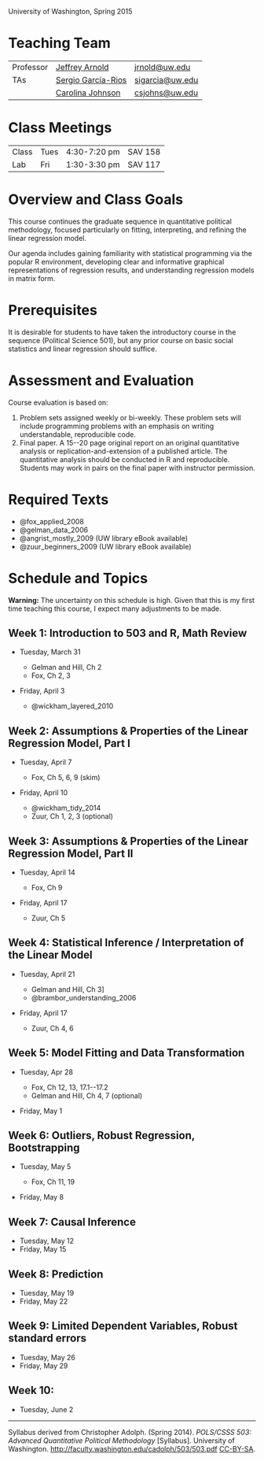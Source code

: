 <!--
.. title: POLS/CS&SS 503: Advanced Quantitative Political Methodology
.. slug: index
.. date: 2015-03-25 21:36:15 UTC-07:00
.. description: Syllabus for Jeffrey Arnold, POLS/CS&SS 503: Advanced Quantitative Political Methodology, Spring 2015, University of Washington.
-->

<p class="lead">
University of Washington, Spring 2015
</p>

# Teaching Team

<table class = "table table-striped table-hover">
<tr>
<td>Professor </td>
<td> <a href="http://jrnold.me">Jeffrey Arnold</a> </td>
<td> <a href="mailto:jrnold@uw.ed">jrnold@uw.edu</a> </td>
</tr>
<tr>
<td>TAs</td>
<td><a href="http://www.sergiogarciarios.com/">Sergio García-Rios</a> </td>
<td><a href="mailto:sigarcia@uw.edu">sigarcia@uw.edu</a> </td>
</tr>
<tr>
<td></td>
<td><a href="http://staff.washington.edu/csjohns/">Carolina Johnson</a> </td>
<td><a href="mailto:csjohns@uw.edu">csjohns@uw.edu</a> </td>
</tr>
</table>

# Class Meetings

<table class = "table table-striped table-hover">
<td>Class </td>
<td>Tues </td>
<td> 4:30-7:20 pm </td>
<td> SAV 158 </td>
</tr>
<tr>
<td>Lab </td>
<td>Fri </td>
<td>1:30-3:30 pm </td>
<td> SAV 117 </td>
</tr>
</table>

# Overview and Class Goals

<!-- Begin from Chris Adolph syllabus -->

This course continues the graduate sequence in quantitative political methodology, focused particularly on fitting, interpreting, and refining the linear regression model.

Our agenda includes gaining familiarity with statistical programming via the popular R environment, developing clear and informative graphical representations of regression results, and understanding regression models in matrix form.

<!-- End from Chris Adolph syllabus -->

# Prerequisites

<!-- Begin from Chris Adolph syllabus -->

It is desirable for students to have taken the introductory course in the
sequence (Political Science 501), but any prior course on basic social statistics and linear regression should suffice.

<!-- End from Chris Adolph syllabus -->

# Assessment and Evaluation

Course evaluation is based on:

1. Problem sets assigned weekly or bi-weekly. These problem sets will include programming problems with an emphasis on writing understandable, reproducible code.
2. Final paper. A 15--20 page original report on an original quantitative analysis or replication-and-extension of a published article.
    The quantitative analysis should be conducted in R and reproducible.
	Students may work in pairs on the final paper with instructor permission.

# Required Texts

- @fox_applied_2008
- @gelman_data_2006
- @angrist_mostly_2009 (UW library eBook available)
- @zuur_beginners_2009 (UW library eBook available)

# Schedule and Topics

**Warning:** The uncertainty on this schedule is high.
Given that this is my first time teaching this course, I expect many adjustments to be made.

## Week 1: Introduction to 503 and R, Math Review

- Tuesday, March 31

    - Gelman and Hill, Ch 2
	- Fox, Ch 2, 3

- Friday, April 3

    - @wickham_layered_2010

## Week 2: Assumptions & Properties of the Linear Regression Model, Part I

- Tuesday, April 7

	- Fox, Ch 5, 6, 9 (skim)

- Friday, April 10

    - @wickham_tidy_2014
    - Zuur, Ch 1, 2, 3 (optional)

## Week 3: Assumptions & Properties of the Linear Regression Model, Part II

- Tuesday, April 14

    - Fox, Ch 9
	
- Friday, April 17

	- Zuur, Ch 5

## Week 4: Statistical Inference / Interpretation of the Linear Model

- Tuesday, April 21

	- Gelman and Hill, Ch 3]
	- @brambor_understanding_2006

- Friday, April 17

    - Zuur, Ch 4, 6

## Week 5: Model Fitting and Data Transformation

- Tuesday, Apr 28

	- Fox, Ch 12, 13, 17.1--17.2
    - Gelman and Hill, Ch 4, 7 (optional)
	
- Friday, May 1

## Week 6: Outliers, Robust Regression, Bootstrapping

- Tuesday, May 5

    - Fox, Ch 11, 19

- Friday, May 8

## Week 7: Causal Inference

- Tuesday, May 12
- Friday, May 15

## Week 8: Prediction

- Tuesday, May 19
- Friday, May 22

## Week 9: Limited Dependent Variables, Robust standard errors

- Tuesday, May 26
- Friday, May 29

## Week 10: 

- Tuesday, June 2

* * * 

Syllabus derived from Christopher Adolph. (Spring 2014). *POLS/CSSS 503: Advanced Quantitative Political Methodology* [Syllabus]. University of Washington. http://faculty.washington.edu/cadolph/503/503.pdf [CC-BY-SA](https://creativecommons.org/licenses/by-sa/2.0/).

<!--  LocalWords:  UTC td href TAs García SAV gelman angrist UW eBook
 -->
<!--  LocalWords:  zuur Brambor TBD CSSS
 -->
